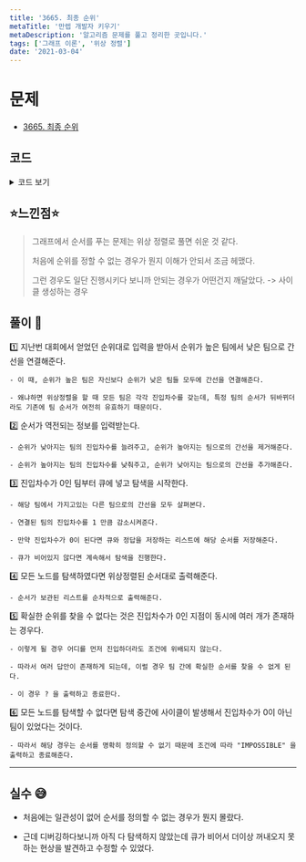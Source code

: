 ```yaml
---
title: '3665. 최종 순위'
metaTitle: '만렙 개발자 키우기'
metaDescription: '알고리즘 문제를 풀고 정리한 곳입니다.'
tags: ['그래프 이론', '위상 정렬']
date: '2021-03-04'
---
```


# 문제

- [3665. 최종 순위](https://www.acmicpc.net/problem/3665)

## 코드

<details><summary> 코드 보기 </summary>

```java
import java.io.BufferedReader;
import java.io.IOException;
import java.io.InputStreamReader;
import java.util.ArrayList;
import java.util.Arrays;
import java.util.LinkedList;
import java.util.List;
import java.util.Queue;
import java.util.Scanner;
import java.util.StringTokenizer;

public class Q3665 {
    final static int INF = 987654321;
    static int n, m, arr[], inDegree[];
    static List<Integer> order[];
    static Scanner sc = new Scanner(System.in);
    public static void main(String[] args){
        int tc = sc.nextInt();
        while(tc-- > 0) {
            if(init())
                solution();
        }
    }

    private static void solution() {
        int head = 0;
        for (int i = 1; i <= n; i++) {
            if(inDegree[i] == 0) {
                head = i;
                break;
            }
        }
        Queue<Integer> q = new LinkedList<>();
        List<Integer> ans = new ArrayList<>();
        if(head != 0) {
            ans.add(head);
            q.add(head);
        }
        while (!q.isEmpty()) {
            if(q.size() >= 2){
                System.out.println("?");
                return;
            }
            head = q.poll();
            for (int i = 0; i < order[head].size(); i++) {
                int next = order[head].get(i);
                inDegree[next] -= 1;
                if(inDegree[next] == 0){
                    q.add(next);
                    ans.add(next);
                }
            }
        }
        // 방향 그래프에서 사이클 : 진입차수가 0인 지점이 더 이상 없는 경우 -> 모든 지점 탐색 불가
        if(ans.size() != n){
            System.out.println("IMPOSSIBLE");
            return;
        }
        for (Integer an : ans) {
            System.out.print(an + " ");
        }
        System.out.println();
    }

    private static boolean init() {
        n = sc.nextInt();
        arr = new int[n + 1];
        order = new List[n + 1];
        inDegree = new int[n + 1];
        for (int i = 1; i <= n; i++)
            order[i] = new ArrayList<>();

        // original rank
        for (int i = 1; i <= n; i++) {
            arr[i] = sc.nextInt();
            inDegree[arr[i]] = i - 1;
        }
        for (int i = 1; i <= n - 1; i++) {
            for (int j = i + 1; j <= n; j++) {
                order[arr[i]].add((Integer)arr[j]);
            }
        }

        // changed rank
        m = sc.nextInt();
        for (int i = 0; i < m; i++) {
            Integer pre = sc.nextInt();
            Integer post = sc.nextInt();
            int preIdx = getIndex(pre), postIdx = getIndex(post);
            if(preIdx == INF || postIdx == INF) {
                System.out.println("IMPOSSIBLE");
                return false;
            }

            if(preIdx < postIdx){
                order[pre].remove(post);
                order[post].add(pre);

                inDegree[pre] += 1;
                inDegree[post] -= 1;
            }
            else{
                order[pre].add(post);
                order[post].remove(pre);

                inDegree[pre] -= 1;
                inDegree[post] += 1;
            }
        }
        return true;
    }

    private static int getIndex(int num) {
        for (int i = 1; i <= n; i++) {
            if(arr[i] == num)
                return i;
        }
        return INF;
    }

    private static int stoi(String str) {
        return Integer.parseInt(str);
    }
}
/*
6
2
1 2
0
2
1 2
1
1 2
3
3 1 2
0
3
3 1 2
1
1 2
3
3 1 2
1
1 3
3
3 1 2
2
1 2
1 3
 */
```

</details>

## ⭐️느낀점⭐️

> 그래프에서 순서를 푸는 문제는 위상 정렬로 풀면 쉬운 것 같다.
>
> 처음에 순위를 정할 수 없는 경우가 뭔지 이해가 안되서 조금 헤맸다.
>
> 그런 경우도 일단 진행시키다 보니까 안되는 경우가 어떤건지 깨달았다. -> 사이클 생성하는 경우

## 풀이 📣

1️⃣ 지난번 대회에서 얻었던 순위대로 입력을 받아서 순위가 높은 팀에서 낮은 팀으로 간선을 연결해준다.

    - 이 때, 순위가 높은 팀은 자신보다 순위가 낮은 팀들 모두에 간선을 연결해준다.

    - 왜냐하면 위상정렬을 할 때 모든 팀은 각각 진입차수를 갖는데, 특정 팀의 순서가 뒤바뀌더라도 기존에 팀 순서가 여전히 유효하기 때문이다.

2️⃣ 순서가 역전되는 정보를 입력받는다.

    - 순위가 낮아지는 팀의 진입차수를 늘려주고, 순위가 높아지는 팀으로의 간선을 제거해준다.

    - 순위가 높아지는 팀의 진입차수를 낮춰주고, 순위가 낮아지는 팀으로의 간선을 추가해준다.

3️⃣ 진입차수가 0인 팀부터 큐에 넣고 탐색을 시작한다.

    - 해당 팀에서 가지고있는 다른 팀으로의 간선을 모두 살펴본다.

    - 연결된 팀의 진입차수를 1 만큼 감소시켜준다.

    - 만약 진입차수가 0이 된다면 큐와 정답을 저장하는 리스트에 해당 순서를 저장해준다.

    - 큐가 비어있지 않다면 계속해서 탐색을 진행한다.

4️⃣ 모든 노드를 탐색하였다면 위상정렬된 순서대로 출력해준다.

    - 순서가 보관된 리스트를 순차적으로 출력해준다.

5️⃣ 확실한 순위를 찾을 수 없다는 것은 진입차수가 0인 지점이 동시에 여러 개가 존재하는 경우다.

    - 이렇게 될 경우 어디를 먼저 진입하더라도 조건에 위배되지 않는다.

    - 따라서 여러 답안이 존재하게 되는데, 이럴 경우 팀 간에 확실한 순서를 찾을 수 없게 된다.

    - 이 경우 ? 을 출력하고 종료한다.

6️⃣ 모든 노드를 탐색할 수 없다면 탐색 중간에 사이클이 발생해서 진입차수가 0이 아닌 팀이 있었다는 것이다.

    - 따라서 해당 경우는 순서를 명확히 정의할 수 없기 때문에 조건에 따라 "IMPOSSIBLE" 을 출력하고 종료해준다.

<hr/>

## 실수 😅

- 처음에는 일관성이 없어 순서를 정의할 수 없는 경우가 뭔지 몰랐다.

- 근데 디버깅하다보니까 아직 다 탐색하지 않았는데 큐가 비어서 더이상 꺼내오지 못하는 현상을 발견하고 수정할 수 있었다.
